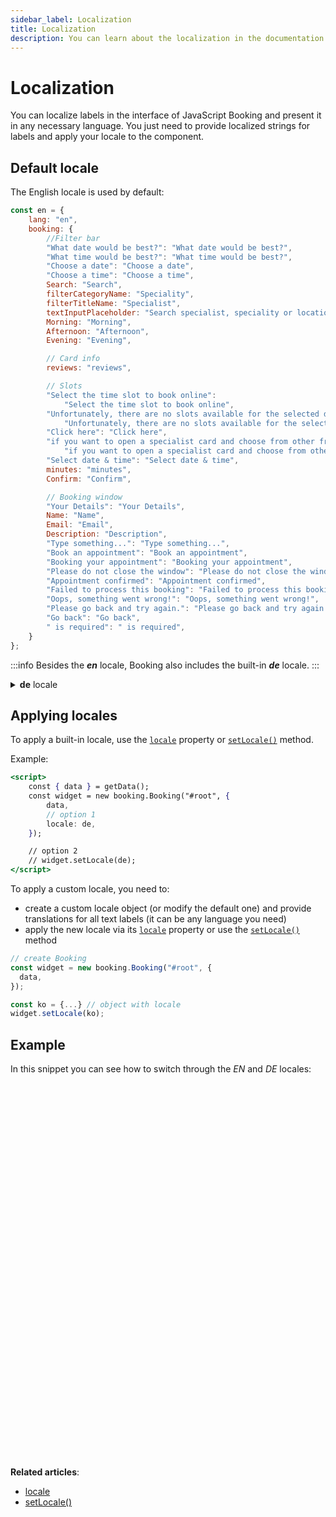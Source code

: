 ```yaml
---
sidebar_label: Localization
title: Localization
description: You can learn about the localization in the documentation of the DHTMLX JavaScript Booking library. Browse developer guides and API reference, try out code examples and live demos, and download a free 30-day evaluation version of DHTMLX Booking.
---
```


# Localization

You can localize labels in the interface of JavaScript Booking and present it in any necessary language. You just need to provide localized strings for labels and apply your locale to the component.

## Default locale

The English locale is used by default:

~~~jsx {}
const en = {
	lang: "en",
	booking: {
	    //Filter bar
		"What date would be best?": "What date would be best?",
		"What time would be best?": "What time would be best?",
		"Choose a date": "Choose a date",
		"Choose a time": "Choose a time",
		Search: "Search",
		filterCategoryName: "Speciality",
		filterTitleName: "Specialist",
		textInputPlaceholder: "Search specialist, speciality or location...",
		Morning: "Morning",
		Afternoon: "Afternoon",
		Evening: "Evening",

		// Card info
		reviews: "reviews",

		// Slots
		"Select the time slot to book online":
			"Select the time slot to book online",
		"Unfortunately, there are no slots available for the selected date.":
			"Unfortunately, there are no slots available for the selected date.",
		"Click here": "Click here",
		"if you want to open a specialist card and choose from other free slots.":
			"if you want to open a specialist card and choose from other free slots.",
		"Select date & time": "Select date & time",
		minutes: "minutes",
		Confirm: "Confirm",

		// Booking window
		"Your Details": "Your Details",
		Name: "Name",
		Email: "Email",
		Description: "Description",
		"Type something...": "Type something...",
		"Book an appointment": "Book an appointment",
		"Booking your appointment": "Booking your appointment",
		"Please do not close the window": "Please do not close the window",
		"Appointment confirmed": "Appointment confirmed",
		"Failed to process this booking": "Failed to process this booking",
		"Oops, something went wrong!": "Oops, something went wrong!",
		"Please go back and try again.": "Please go back and try again.",
		"Go back": "Go back",
		" is required": " is required",
	}
};
~~~

:::info
Besides the ***en*** locale, Booking also includes the built-in ***de*** locale.
:::

<details>
<summary><b>de</b> locale</summary>

~~~jsx
const de = {
	lang: "de",
	booking: {
		//Filter bar
		"What date would be best?":
		"Welches Datum würde Ihnen am besten passen?",
		"What time would be best?": "Welche Zeit würde Ihnen am besten passen?",
		Search: "Suchen",
		filterCategoryName: "Fachgebiet",
		filterTitleName: "Spezialist/in",
		textInputPlaceholder:
			"Suchen Sie nach Spezialist/in, Fachgebiet oder Standort...",
		Morning: "Morgen",
		Afternoon: "Nachmittag",
		Evening: "Abend",

		// Card info
		reviews: "Bewertungen",

		// Slots
		"Unfortunately, there are no slots available for the selected date.":
			"Leider sind keine Termine für den ausgewählten Tag verfügbar.",
		"Click here": "Klicken bitte Sie hier",
		"if you want to open a specialist card and choose from other free slots.":
			"wenn Sie eine Facharztkarte öffnen und aus weiteren freien Zeitfenstern wählen möchten.",
		minutes: "Minuten",
		Confirm: "Bestätigen",

		// Booking window
		"Your Details": "Ihre Angaben",
		Name: "Name",
		Email: "Email",
		Description: "Beschreibung",
		"Book an appointment": "Vereinbaren Sie bitte einen Termin",
		"Booking your appointment": "Buchen Sie bitte Ihren Termin",
		"Please do not close the window":
			"Bitte schließen Sie das Fenster nicht",
		"Appointment confirmed": "Termin ist bestätigt",
		"Failed to process this booking":
			"Diese Buchung konnte nicht bearbeitet werden",
		"Oops, something went wrong!": "Hoppla! Etwas ist schiefgelaufen!",
		"Please go back and try again.":
			"Bitte gehen Sie zurück und versuchen Sie noch einmal.",
		"Go back": "Gehen Sie zurück",
	},
		calendar: {
			monthFull: [
				"Januar",
				"Februar",
				"März",
				"April",
				"Mai",
				"Juni",
				"Juli",
				"August",
				"September",
				"Oktober",
				"November",
				"Dezember",
			],
			monthShort: [
				"Jan",
				"Feb",
				"Mrz",
				"Apr",
				"Mai",
				"Jun",
				"Jul",
				"Aug",
				"Sep",
				"Okt",
				"Nov",
				"Dez",
			],
			dayFull: [
				"Sonntag",
				"Montag",
				"Dienstag",
				"Mittwoch",
				"Donnerstag",
				"Freitag",
				"Samstag",
			],
			dayShort: ["So", "Mo", "Di", "Mi", "Do", "Fr", "Sa"],
			hours: "Stunden",
			minutes: "Minuten",
			done: "Fertig",
			clear: "Entfernen",
			today: "Heute",

			weekStart: 1,
			timeFormat: 24,
			dateFormat: "%d.%n.%Y",
		},

		core: {
			ok: "OK",
			cancel: "Abbrechen",
		},
};
~~~
</details>


## Applying locales

To apply a built-in locale, use the [`locale`](/api/config/locale-property) property or [`setLocale()`](/api/methods/setlocale-method) method.

Example:

~~~jsx
<script>
    const { data } = getData();
    const widget = new booking.Booking("#root", {
        data,
        // option 1
        locale: de,
    });

    // option 2
    // widget.setLocale(de);
</script>
~~~

To apply a custom locale, you need to:

- create a custom locale object (or modify the default one) and provide translations for all text labels (it can be any language you need)
- apply the new locale via its [`locale`](/api/config/locale-property) property or use the [`setLocale()`](/api/methods/booking-setlocale-method) method

~~~jsx
// create Booking
const widget = new booking.Booking("#root", {
  data,
});

const ko = {...} // object with locale
widget.setLocale(ko);
~~~


## Example

In this snippet you can see how to switch through the *EN* and *DE* locales:

<iframe src="" frameborder="0" class="snippet_iframe" width="100%" height="600"></iframe>

**Related articles**: 
- [locale](/api/config/booking-locale)
- [setLocale()](/api/methods/booking-setlocale-methods)